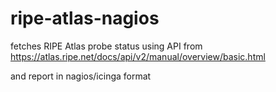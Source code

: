 # ripe-atlas-nagios

fetches RIPE Atlas probe status using API from
https://atlas.ripe.net/docs/api/v2/manual/overview/basic.html

and report in nagios/icinga format
